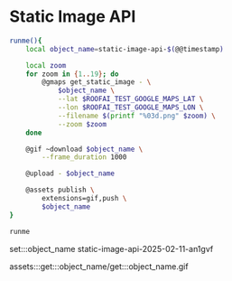 # Static Image API

```bash
runme(){
    local object_name=static-image-api-$(@@timestamp)

    local zoom
    for zoom in {1..19}; do
        @gmaps get_static_image - \
            $object_name \
            --lat $ROOFAI_TEST_GOOGLE_MAPS_LAT \
            --lon $ROOFAI_TEST_GOOGLE_MAPS_LON \
            --filename $(printf "%03d.png" $zoom) \
            --zoom $zoom
    done

    @gif ~download $object_name \
        --frame_duration 1000

    @upload - $object_name

    @assets publish \
        extensions=gif,push \
        $object_name
}

runme
```

set:::object_name static-image-api-2025-02-11-an1gvf

assets:::get:::object_name/get:::object_name.gif